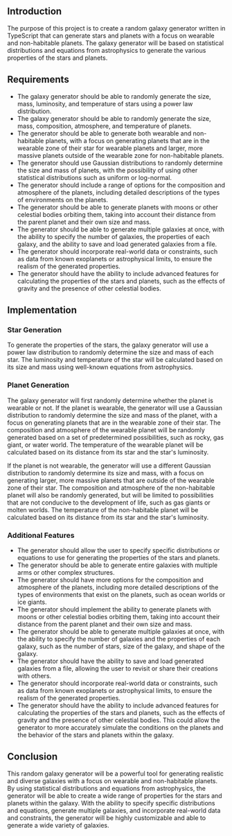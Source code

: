 ## Introduction

The purpose of this project is to create a random galaxy generator written in TypeScript that can generate stars and planets with a focus on wearable and non-habitable planets. The galaxy generator will be based on statistical distributions and equations from astrophysics to generate the various properties of the stars and planets.

## Requirements

- The galaxy generator should be able to randomly generate the size, mass, luminosity, and temperature of stars using a power law distribution.
- The galaxy generator should be able to randomly generate the size, mass, composition, atmosphere, and temperature of planets.
- The generator should be able to generate both wearable and non-habitable planets, with a focus on generating planets that are in the wearable zone of their star for wearable planets and larger, more massive planets outside of the wearable zone for non-habitable planets.
- The generator should use Gaussian distributions to randomly determine the size and mass of planets, with the possibility of using other statistical distributions such as uniform or log-normal.
- The generator should include a range of options for the composition and atmosphere of the planets, including detailed descriptions of the types of environments on the planets.
- The generator should be able to generate planets with moons or other celestial bodies orbiting them, taking into account their distance from the parent planet and their own size and mass.
- The generator should be able to generate multiple galaxies at once, with the ability to specify the number of galaxies, the properties of each galaxy, and the ability to save and load generated galaxies from a file.
- The generator should incorporate real-world data or constraints, such as data from known exoplanets or astrophysical limits, to ensure the realism of the generated properties.
- The generator should have the ability to include advanced features for calculating the properties of the stars and planets, such as the effects of gravity and the presence of other celestial bodies.

## Implementation

### Star Generation

To generate the properties of the stars, the galaxy generator will use a power law distribution to randomly determine the size and mass of each star. The luminosity and temperature of the star will be calculated based on its size and mass using well-known equations from astrophysics.

### Planet Generation

The galaxy generator will first randomly determine whether the planet is wearable or not. If the planet is wearable, the generator will use a Gaussian distribution to randomly determine the size and mass of the planet, with a focus on generating planets that are in the wearable zone of their star. The composition and atmosphere of the wearable planet will be randomly generated based on a set of predetermined possibilities, such as rocky, gas giant, or water world. The temperature of the wearable planet will be calculated based on its distance from its star and the star's luminosity.

If the planet is not wearable, the generator will use a different Gaussian distribution to randomly determine its size and mass, with a focus on generating larger, more massive planets that are outside of the wearable zone of their star. The composition and atmosphere of the non-habitable planet will also be randomly generated, but will be limited to possibilities that are not conducive to the development of life, such as gas giants or molten worlds. The temperature of the non-habitable planet will be calculated based on its distance from its star and the star's luminosity.

### Additional Features

- The generator should allow the user to specify specific distributions or equations to use for generating the properties of the stars and planets.
- The generator should be able to generate entire galaxies with multiple arms or other complex structures.
- The generator should have more options for the composition and atmosphere of the planets, including more detailed descriptions of the types of environments that exist on the planets, such as ocean worlds or ice giants.
- The generator should implement the ability to generate planets with moons or other celestial bodies orbiting them, taking into account their distance from the parent planet and their own size and mass.
- The generator should be able to generate multiple galaxies at once, with the ability to specify the number of galaxies and the properties of each galaxy, such as the number of stars, size of the galaxy, and shape of the galaxy.
- The generator should have the ability to save and load generated galaxies from a file, allowing the user to revisit or share their creations with others.
- The generator should incorporate real-world data or constraints, such as data from known exoplanets or astrophysical limits, to ensure the realism of the generated properties.
- The generator should have the ability to include advanced features for calculating the properties of the stars and planets, such as the effects of gravity and the presence of other celestial bodies. This could allow the generator to more accurately simulate the conditions on the planets and the behavior of the stars and planets within the galaxy.

## Conclusion

This random galaxy generator will be a powerful tool for generating realistic and diverse galaxies with a focus on wearable and non-habitable planets. By using statistical distributions and equations from astrophysics, the generator will be able to create a wide range of properties for the stars and planets within the galaxy. With the ability to specify specific distributions and equations, generate multiple galaxies, and incorporate real-world data and constraints, the generator will be highly customizable and able to generate a wide variety of galaxies.